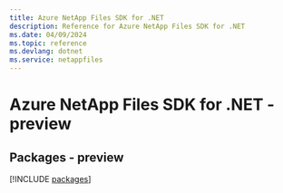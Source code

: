 ```yaml
---
title: Azure NetApp Files SDK for .NET
description: Reference for Azure NetApp Files SDK for .NET
ms.date: 04/09/2024
ms.topic: reference
ms.devlang: dotnet
ms.service: netappfiles
---
```

# Azure NetApp Files SDK for .NET - preview
## Packages - preview
[!INCLUDE [packages](netapp-files-index.md)]